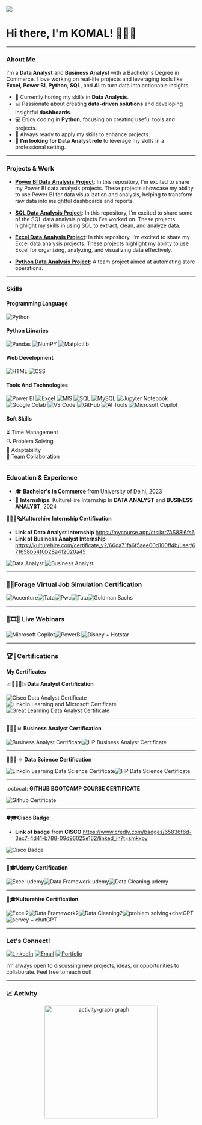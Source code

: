 ![](https://komarev.com/ghpvc/?username=KOMAL-3008&label=Profile%20Views&color=0e75b6&style=flat)
# Hi there, I'm KOMAL! 🙋🏻‍♀️
---

### About Me

I'm a **Data Analyst** and **Business Analyst** with a Bachelor's Degree in Commerce. I love working on real-life projects and leveraging tools like **Excel**, **Power BI**, **Python**, **SQL**, and **AI** to turn data into actionable insights.

- 🌱 Currently honing my skills in **Data Analysis**.
- 📊 Passionate about creating **data-driven solutions** and developing insightful **dashboards**.
- 💻 Enjoy coding in **Python**, focusing on creating useful tools and projects.
- 🎨 Always ready to apply my skills to enhance projects.
- 🎯 **I’m looking for Data Analyst role** to leverage my skills in a professional setting.

---

### Projects & Work

- **[Power BI Data Analysis Project](https://github.com/shaun-mia/Power-BI-Data-Analysis-Project)**: In this repository, I’m excited to share my Power BI data analysis projects. These projects showcase my ability to use Power BI for data visualization and analysis, helping to transform raw data into insightful dashboards and reports.

- **[SQL Data Analysis Project](https://github.com/shaun-mia/SQL-Data-Analysis-Project)**: In this repository, I’m excited to share some of the SQL data analysis projects I’ve worked on. These projects highlight my skills in using SQL to extract, clean, and analyze data.
- **[Excel Data Analysis Project](https://github.com/shaun-mia/Excel-Data-Analysis-Project)**: In this repository, I’m excited to share my Excel data analysis projects. These projects highlight my ability to use Excel for organizing, analyzing, and visualizing data effectively.

- **[Python Data Analysis Project](https://github.com/shaun-mia/Python-Data-Analysis-Project)**: A team project aimed at automating store operations.

---

### Skills

#### Programming Language
![Python](https://img.shields.io/badge/-Python-3776AB?style=flat&logo=python&logoColor=white) 

#### Python Libraries
![Pandas](https://img.shields.io/badge/-Pandas-150458?style=flat&logo=pandas&logoColor=white) 
![NumPY](https://img.shields.io/badge/-Numpy-013243?style=flat&logo=numpy&logoColor=white) 
![Matplotlib](https://img.shields.io/badge/-Matplotlib-11557C?style=flat&logo=matplotlib&logoColor=white) 

#### Web Development
![HTML](https://img.shields.io/badge/-HTML-E34F26?style=flat&logo=html5&logoColor=white)
![CSS](https://img.shields.io/badge/-CSS-1572B6?style=flat&logo=css3&logoColor=white)

#### Tools And Technologies
![Power BI](https://img.shields.io/badge/-Power%20BI-F2C811?style=flat&logo=powerbi&logoColor=white)
![Excel](https://img.shields.io/badge/-Excel-217346?style=flat&logo=microsoft-excel&logoColor=white)
![MIS](https://img.shields.io/badge/-MIS-0078D7?style=flat)
![SQL](https://img.shields.io/badge/-SQL%20Server-CC2927?style=flat&logo=microsoft-sql-server&logoColor=white)
![MySQL](https://img.shields.io/badge/-MySQL-4479A1?style=flat&logo=mysql)
![Jupyter Notebook](https://img.shields.io/badge/-Jupyter%20Notebook-F37626?style=flat&logo=jupyter)
![Google Colab](https://img.shields.io/badge/-Google%20Colab-F9AB00?style=flat&logo=googlecolab)
![VS Code](https://img.shields.io/badge/-VS%20Code-007ACC?style=flat&logo=visualstudiocode)
![GitHub](https://img.shields.io/badge/-GitHub-181717?style=flat&logo=github)
![AI Tools](https://img.shields.io/badge/-ChatGPT-00B37E?style=flat&logo=openai&logoColor=white)
![Microsoft Copilot](https://img.shields.io/badge/-Microsoft%20Copilot-2B2B2B?style=flat&logo=microsoft&logoColor=white)

#### Soft Skills
⏳ Time Management  
🔍 Problem Solving  
🔄 Adaptability  
🤝 Team Collaboration

---
### Education & Experience

- 🎓 **Bachelor's in Commerce** from University of Delhi, 2023
- 🏅 **Internships**: KultureHire Internship In **DATA ANALYST** and **BUSINESS ANALYST**, 2024

 **👩🏻‍🎓🗞️Kulturehire Internship Certification**
 
- **Link of Data Analyst Internship** https://mycourse.app/ctsikrr7AS88i6fs6
- **Link of Business Analyst Internship** https://kulturehire.com/certificate_v2/66da71fa6f5aee00d100ff4b/user/671658b54f0b28a412020a45
  
![Data Analyst](https://github.com/KOMAL-3008/Certificates/blob/main/DA%20Internship.ico) ![Business Analyst](https://github.com/KOMAL-3008/Certificates/blob/main/BA%20Internship.ico)

---
### 💼🎯Forage Virtual Job Simulation Certification

![Accenture](https://github.com/KOMAL-3008/Certificates/blob/main/accenture.ico)![Tata](https://github.com/KOMAL-3008/Certificates/blob/main/Tata.ico)![Pwc](https://github.com/KOMAL-3008/Certificates/blob/main/Pwc.ico)![Tata](https://github.com/KOMAL-3008/Certificates/blob/main/Tata%20CyberSecurity.ico)![Goldman Sachs](https://github.com/KOMAL-3008/Certificates/blob/main/Excel.ico)

---

### 🛑🎞️🎥 Live Webinars

![Microsoft Copilot](https://github.com/KOMAL-3008/Certificates/blob/main/Microsoft%20Copilot.ico)![PowerBI](https://github.com/KOMAL-3008/Certificates/blob/main/powerbi.ico)![Disney + Hotstar](https://github.com/KOMAL-3008/Certificates/blob/main/hotstar.ico)

---

### 🏆🥇Certifications
**My Certificates**

📈👩🏻‍💻📉**Data Analyst Certification** 

![Cisco Data Analyst Certificate](https://github.com/KOMAL-3008/Certificates/blob/main/cisco.ico)![Linkdin Learning and Microsoft Certificate](https://github.com/KOMAL-3008/Certificates/blob/main/microsoft%20and%20linkdin%20.ico)![Great Learning Data Analyst Certificate](https://github.com/KOMAL-3008/Certificates/blob/main/Great%20Learning%20Data%20Analyst.ico)

---

👩🏻‍💼📊 **Business Analyst Certification**

![Business Analyst Certificate](https://github.com/KOMAL-3008/Certificates/blob/main/business.ico)![HP Business Analyst Certificate](https://github.com/KOMAL-3008/Certificates/blob/main/HP%20business%20analyst.ico)

---

👩🏻‍🔬 ⚛︎ **Data Science Certification**

![Linkdin Learning Data Science Certificate](https://github.com/KOMAL-3008/Certificates/blob/main/data%20science.ico)![HP Data Science Certificate](https://github.com/KOMAL-3008/Certificates/blob/main/HP%20ANALYST.ico)

---

:octocat: **GITHUB BOOTCAMP COURSE CERTIFICATE**

![Github Certificate](https://github.com/KOMAL-3008/Certificates/blob/main/github.ico)

---

🛡️🎓**Cisco Badge**

-  **Link of badge** from **CISCO** https://www.credly.com/badges/65836f6d-3ec7-4d41-b788-09d96025e162/linked_in?t=smkxpy

![Cisco Badge](https://github.com/KOMAL-3008/Certificates/blob/main/badge.ico)

---

📜🎓**Udemy Certification**

![Excel udemy](https://github.com/KOMAL-3008/Certificates/blob/main/Ms%20Excel.ico)![Data Framework udemy](https://github.com/KOMAL-3008/Certificates/blob/main/Data%20Framework.ico)![Data Cleaning udemy](https://github.com/KOMAL-3008/Certificates/blob/main/data%20cleaning.ico)

---

📜🎓**Kulturehire Certification**

![Excel2](https://github.com/KOMAL-3008/Certificates/blob/main/Ms%20Excel%202.ico)![Data Framework2](https://github.com/KOMAL-3008/Certificates/blob/main/Data%20Framework%202.ico)![Data Cleaning2](https://github.com/KOMAL-3008/Certificates/blob/main/data%20cleaning%202.ico)![problem solving+chatGPT](https://github.com/KOMAL-3008/Certificates/blob/main/problem%20solving%20%2B%20ChatGPT.ico)![servey + chatGPT](https://github.com/KOMAL-3008/Certificates/blob/main/servey%20design%20%2B%20ChatGPT.ico)

---



### Let's Connect!

[![LinkedIn](https://img.shields.io/badge/-LinkedIn-0077B5?style=flat&logo=linkedin&logoColor=white)](https://www.linkedin.com/in/komal-thakur-037b27232/) 
[![Email](https://img.shields.io/badge/-Email-D14836?style=flat&logo=gmail&logoColor=white)](mailto:komalofficework30@gmail.com) 
[![Portfolio](https://img.shields.io/badge/-Portfolio-FF5722?style=flat&logo=firefox&logoColor=white)](https://github.com/KOMAL-3008)

I’m always open to discussing new projects, ideas, or opportunities to collaborate. Feel free to reach out!

---

### 📈 Activity

<div align="center">
  <img src="https://github-readme-activity-graph.vercel.app/graph?username=KOMAL-3008&radius=16&theme=react&area=true&order=5" height="300" alt="activity-graph graph"  />
</div>
